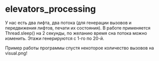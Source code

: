 # elevators_processing
У нас есть два лифта, два потока (для генерации вызовов и передвижения лифтов, печати их состояния). В работе применяется Thread.sleep() на 2 секунды, по желанию время сна потока можно изменить. Этажи генерируются с 1-го по 20-й.

Пример работы программы спустя некоторое количество вызовов на visual.png!
